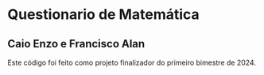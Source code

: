 # Questionario de Matemática
## Caio Enzo e Francisco Alan
Este código foi feito como projeto finalizador do primeiro bimestre de 2024.
